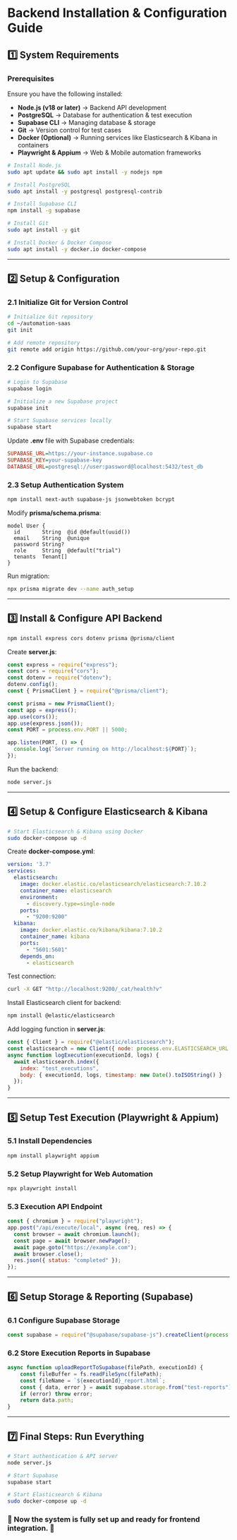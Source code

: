 # **Backend Installation & Configuration Guide**

## **1️⃣ System Requirements**
### **Prerequisites**
Ensure you have the following installed:
- **Node.js (v18 or later)** → Backend API development
- **PostgreSQL** → Database for authentication & test execution
- **Supabase CLI** → Managing database & storage
- **Git** → Version control for test cases
- **Docker (Optional)** → Running services like Elasticsearch & Kibana in containers
- **Playwright & Appium** → Web & Mobile automation frameworks

```bash
# Install Node.js
sudo apt update && sudo apt install -y nodejs npm

# Install PostgreSQL
sudo apt install -y postgresql postgresql-contrib

# Install Supabase CLI
npm install -g supabase

# Install Git
sudo apt install -y git

# Install Docker & Docker Compose
sudo apt install -y docker.io docker-compose
```

---

## **2️⃣ Setup & Configuration**
### **2.1 Initialize Git for Version Control**
```bash
# Initialize Git repository
cd ~/automation-saas
git init

# Add remote repository
git remote add origin https://github.com/your-org/your-repo.git
```

### **2.2 Configure Supabase for Authentication & Storage**
```bash
# Login to Supabase
supabase login

# Initialize a new Supabase project
supabase init

# Start Supabase services locally
supabase start
```

Update **.env** file with Supabase credentials:
```ini
SUPABASE_URL=https://your-instance.supabase.co
SUPABASE_KEY=your-supabase-key
DATABASE_URL=postgresql://user:password@localhost:5432/test_db
```

### **2.3 Setup Authentication System**
```bash
npm install next-auth supabase-js jsonwebtoken bcrypt
```
Modify **prisma/schema.prisma**:
```prisma
model User {
  id       String  @id @default(uuid())
  email    String  @unique
  password String?
  role     String  @default("trial")
  tenants  Tenant[]
}
```
Run migration:
```bash
npx prisma migrate dev --name auth_setup
```

---

## **3️⃣ Install & Configure API Backend**
```bash
npm install express cors dotenv prisma @prisma/client
```
Create **server.js**:
```javascript
const express = require("express");
const cors = require("cors");
const dotenv = require("dotenv");
dotenv.config();
const { PrismaClient } = require("@prisma/client");

const prisma = new PrismaClient();
const app = express();
app.use(cors());
app.use(express.json());
const PORT = process.env.PORT || 5000;

app.listen(PORT, () => {
  console.log(`Server running on http://localhost:${PORT}`);
});
```
Run the backend:
```bash
node server.js
```

---

## **4️⃣ Setup & Configure Elasticsearch & Kibana**
```bash
# Start Elasticsearch & Kibana using Docker
sudo docker-compose up -d
```
Create **docker-compose.yml**:
```yaml
version: '3.7'
services:
  elasticsearch:
    image: docker.elastic.co/elasticsearch/elasticsearch:7.10.2
    container_name: elasticsearch
    environment:
      - discovery.type=single-node
    ports:
      - "9200:9200"
  kibana:
    image: docker.elastic.co/kibana/kibana:7.10.2
    container_name: kibana
    ports:
      - "5601:5601"
    depends_on:
      - elasticsearch
```

Test connection:
```bash
curl -X GET "http://localhost:9200/_cat/health?v"
```

Install Elasticsearch client for backend:
```bash
npm install @elastic/elasticsearch
```
Add logging function in **server.js**:
```javascript
const { Client } = require("@elastic/elasticsearch");
const elasticsearch = new Client({ node: process.env.ELASTICSEARCH_URL });
async function logExecution(executionId, logs) {
  await elasticsearch.index({
    index: "test_executions",
    body: { executionId, logs, timestamp: new Date().toISOString() }
  });
}
```

---

## **5️⃣ Setup Test Execution (Playwright & Appium)**
### **5.1 Install Dependencies**
```bash
npm install playwright appium
```
### **5.2 Setup Playwright for Web Automation**
```bash
npx playwright install
```
### **5.3 Execution API Endpoint**
```javascript
const { chromium } = require("playwright");
app.post("/api/execute/local", async (req, res) => {
  const browser = await chromium.launch();
  const page = await browser.newPage();
  await page.goto("https://example.com");
  await browser.close();
  res.json({ status: "completed" });
});
```

---

## **6️⃣ Setup Storage & Reporting (Supabase)**
### **6.1 Configure Supabase Storage**
```javascript
const supabase = require("@supabase/supabase-js").createClient(process.env.SUPABASE_URL, process.env.SUPABASE_KEY);
```
### **6.2 Store Execution Reports in Supabase**
```javascript
async function uploadReportToSupabase(filePath, executionId) {
    const fileBuffer = fs.readFileSync(filePath);
    const fileName = `${executionId}_report.html`;
    const { data, error } = await supabase.storage.from("test-reports").upload(fileName, fileBuffer);
    if (error) throw error;
    return data.path;
}
```

---

## **7️⃣ Final Steps: Run Everything**
```bash
# Start authentication & API server
node server.js

# Start Supabase
supabase start

# Start Elasticsearch & Kibana
sudo docker-compose up -d
```

### **🎯 Now the system is fully set up and ready for frontend integration.** 🚀

